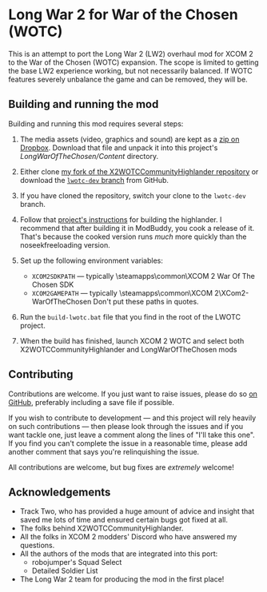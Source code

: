 # Long War 2 for War of the Chosen (WOTC)

This is an attempt to port the Long War 2 (LW2) overhaul mod for XCOM 2 to the War
of the Chosen (WOTC) expansion. The scope is limited to getting the base LW2 experience
working, but not necessarily balanced. If WOTC features severely unbalance the game and
can be removed, they will be.

## Building and running the mod

Building and running this mod requires several steps:

 1. The media assets (video, graphics and sound) are kept as a [zip on Dropbox](https://www.dropbox.com/s/5wtqt5xjg8mde02/lwotc-content.zip?dl=0).
    Download that file and unpack it into this project's _LongWarOfTheChosen/Content_ directory.

 2. Either clone [my fork of the X2WOTCCommunityHighlander repository](https://github.com/pledbrook/X2WOTCCommunityHighlander)
    or download the [`lwotc-dev` branch](https://github.com/pledbrook/X2WOTCCommunityHighlander/archive/lwotc-dev.zip)
	from GitHub.
	
 3. If you have cloned the repository, switch your clone to the `lwotc-dev` branch.
 
 4. Follow that [project's instructions](https://github.com/pledbrook/X2WOTCCommunityHighlander/blob/lwotc-dev/README.md)
    for building the highlander. I recommend that after building it in ModBuddy, you cook a release of it.
	That's because the cooked version runs _much_ more quickly than the noseekfreeloading version.

 5. Set up the following environment variables:
    * `XCOM2SDKPATH` — typically <path to Steam>\steamapps\common\XCOM 2 War Of The Chosen SDK
    * `XCOM2GAMEPATH` — typically <path to Steam>\steamapps\common\XCOM 2\XCom2-WarOfTheChosen
    Don't put these paths in quotes.
	
 6. Run the `build-lwotc.bat` file that you find in the root of the LWOTC project.
 
 7. When the build has finished, launch XCOM 2 WOTC and select both X2WOTCCommunityHighlander and
    LongWarOfTheChosen mods

## Contributing

Contributions are welcome. If you just want to raise issues, please do so [on GitHub](https://github.com/pledbrook/lwotc/issues),
preferably including a save file if possible.

If you wish to contribute to development — and this project will rely heavily on such contributions — then please
look through the issues and if you want tackle one, just leave a comment along the lines of "I'll take this one".
If you find you can't complete the issue in a reasonable time, please add another comment that says you're relinquishing
the issue.

All contributions are welcome, but bug fixes are _extremely_ welcome!

## Acknowledgements

 * Track Two, who has provided a huge amount of advice and insight that saved me lots of time
   and ensured certain bugs got fixed at all.
 * The folks behind X2WOTCCommunityHighlander.
 * All the folks in XCOM 2 modders' Discord who have answered my questions.
 * All the authors of the mods that are integrated into this port:
   - robojumper's Squad Select
   - Detailed Soldier List
 * The Long War 2 team for producing the mod in the first place!
